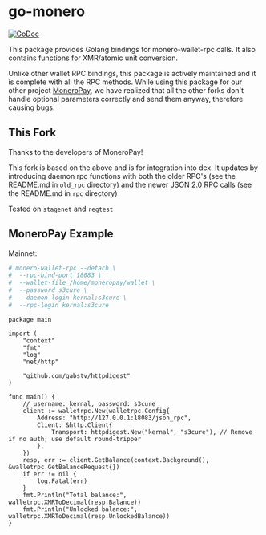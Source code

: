 # go-monero

[![GoDoc](https://godoc.org/gitlab.com/moneropay/go-monero/walletrpc?status.svg)](https://godoc.org/gitlab.com/moneropay/go-monero/walletrpc)

This package provides Golang bindings for monero-wallet-rpc calls.
It also contains functions for XMR/atomic unit conversion.

Unlike other wallet RPC bindings, this package is actively maintained and it is complete
with all the RPC methods. While using this package for our other project [MoneroPay](https://gitlab.com/moneropay/moneropay),
we have realized that all the other forks don't handle optional parameters correctly and send them anyway,
therefore causing bugs.

## This Fork

Thanks to the developers of MoneroPay!

This fork is based on the above and is for integration into dex. It updates by introducing daemon rpc functions with both the older RPC's (see the README.md in `old_rpc` directory) and the newer JSON 2.0 RPC calls (see the README.md in `rpc` directory)

Tested on `stagenet` and `regtest`

## MoneroPay Example

Mainnet:

```sh
# monero-wallet-rpc --detach \
#  --rpc-bind-port 18083 \
#  --wallet-file /home/moneropay/wallet \
#  --password s3cure \
#  --daemon-login kernal:s3cure \
#  --rpc-login kernal:s3cure
```

```golang
package main

import (
    "context"
    "fmt"
    "log"
    "net/http"

    "github.com/gabstv/httpdigest"
)

func main() {
    // username: kernal, password: s3cure
    client := walletrpc.New(walletrpc.Config{
        Address: "http://127.0.0.1:18083/json_rpc",
        Client: &http.Client{
            Transport: httpdigest.New("kernal", "s3cure"), // Remove if no auth; use default round-tripper
        },
    })
    resp, err := client.GetBalance(context.Background(), &walletrpc.GetBalanceRequest{})
    if err != nil {
        log.Fatal(err)
    }
    fmt.Println("Total balance:", walletrpc.XMRToDecimal(resp.Balance))
    fmt.Println("Unlocked balance:", walletrpc.XMRToDecimal(resp.UnlockedBalance))
}
```
